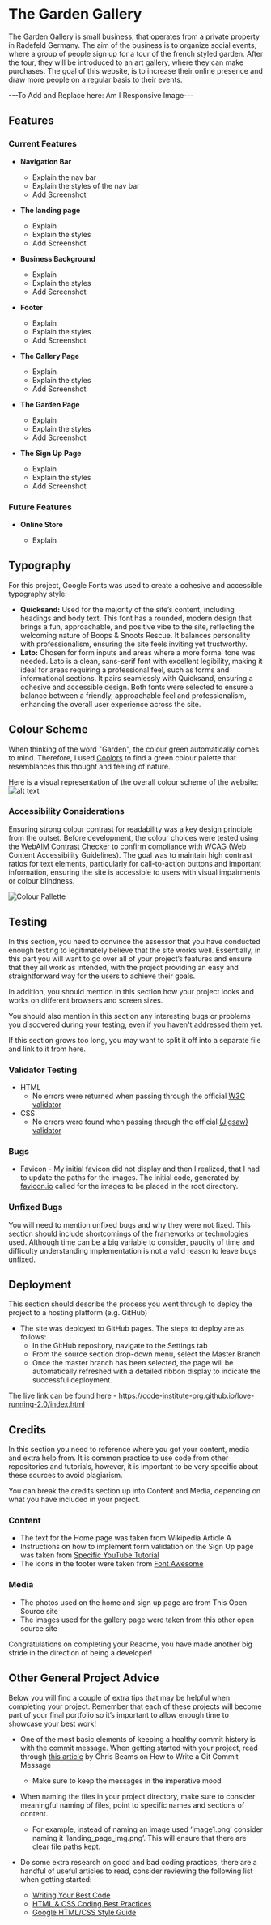 # The Garden Gallery

The Garden Gallery is small business, that operates from a private property in Radefeld Germany. The aim of the business is to organize social events, where a group of people sign up for a tour of the french styled garden. After the tour, they will be introduced to an art gallery, where they can make purchases. The goal of this website, is to increase their online presence and draw more people on a regular basis to their events.

---To Add and Replace here: Am I Responsive Image---

## Features

### Current Features

- __Navigation Bar__

  - Explain the nav bar
  - Explain the styles of the nav bar
  - Add Screenshot

- __The landing page__

  - Explain
  - Explain the styles
  - Add Screenshot

- __Business Background__

  - Explain
  - Explain the styles
  - Add Screenshot

- __Footer__

  - Explain
  - Explain the styles
  - Add Screenshot

- __The Gallery Page__

  - Explain
  - Explain the styles 
  - Add Screenshot

- __The Garden Page__

  - Explain 
  - Explain the styles 
  - Add Screenshot

- __The Sign Up Page__

  - Explain 
  - Explain the styles 
  - Add Screenshot

### Future Features

- __Online Store__

  - Explain 

## Typography

For this project, Google Fonts was used to create a cohesive and accessible typography style:

- **Quicksand:** Used for the majority of the site’s content, including headings and body text. This font has a rounded, modern design that brings a fun, approachable, and positive vibe to the site, reflecting the welcoming nature of Boops & Snoots Rescue. It balances personality with professionalism, ensuring the site feels inviting yet trustworthy.
- **Lato:** Chosen for form inputs and areas where a more formal tone was needed. Lato is a clean, sans-serif font with excellent legibility, making it ideal for areas requiring a professional feel, such as forms and informational sections. It pairs seamlessly with Quicksand, ensuring a cohesive and accessible design.
  Both fonts were selected to ensure a balance between a friendly, approachable feel and professionalism, enhancing the overall user experience across the site.

## Colour Scheme

When thinking of the word "Garden", the colour green automatically comes to mind. Therefore, I used [Coolors](https://coolors.co/) to find a green colour palette that resemblances this thought and feeling of nature.

Here is a visual representation of the overall colour scheme of the website:
![alt text](assets/images/colour-scheme.jpg)

### Accessibility Considerations

Ensuring strong colour contrast for readability was a key design principle from the outset. Before development, the colour choices were tested using the [WebAIM Contrast Checker](https://webaim.org/resources/contrastchecker/) to confirm compliance with WCAG (Web Content Accessibility Guidelines). The goal was to maintain high contrast ratios for text elements, particularly for call-to-action buttons and important information, ensuring the site is accessible to users with visual impairments or colour blindness.

![Colour Pallette](assets/media/colour-pallette.png)


## Testing 

In this section, you need to convince the assessor that you have conducted enough testing to legitimately believe that the site works well. Essentially, in this part you will want to go over all of your project’s features and ensure that they all work as intended, with the project providing an easy and straightforward way for the users to achieve their goals.

In addition, you should mention in this section how your project looks and works on different browsers and screen sizes.

You should also mention in this section any interesting bugs or problems you discovered during your testing, even if you haven't addressed them yet.

If this section grows too long, you may want to split it off into a separate file and link to it from here.

### Validator Testing 

- HTML
  - No errors were returned when passing through the official [W3C validator](https://validator.w3.org/nu/?doc=https%3A%2F%2Fcode-institute-org.github.io%2Flove-running-2.0%2Findex.html)
- CSS
  - No errors were found when passing through the official [(Jigsaw) validator](https://jigsaw.w3.org/css-validator/validator?uri=https%3A%2F%2Fvalidator.w3.org%2Fnu%2F%3Fdoc%3Dhttps%253A%252F%252Fcode-institute-org.github.io%252Flove-running-2.0%252Findex.html&profile=css3svg&usermedium=all&warning=1&vextwarning=&lang=en#css)

### Bugs

- Favicon - My initial favicon did not display and then I realized, that I had to update the paths for the images. The initial code, generated by [favicon.io](https://favicon.io) called for the images to be placed in the root directory.

### Unfixed Bugs

You will need to mention unfixed bugs and why they were not fixed. This section should include shortcomings of the frameworks or technologies used. Although time can be a big variable to consider, paucity of time and difficulty understanding implementation is not a valid reason to leave bugs unfixed. 

## Deployment

This section should describe the process you went through to deploy the project to a hosting platform (e.g. GitHub) 

- The site was deployed to GitHub pages. The steps to deploy are as follows: 
  - In the GitHub repository, navigate to the Settings tab 
  - From the source section drop-down menu, select the Master Branch
  - Once the master branch has been selected, the page will be automatically refreshed with a detailed ribbon display to indicate the successful deployment. 

The live link can be found here - https://code-institute-org.github.io/love-running-2.0/index.html 


## Credits 

In this section you need to reference where you got your content, media and extra help from. It is common practice to use code from other repositories and tutorials, however, it is important to be very specific about these sources to avoid plagiarism. 

You can break the credits section up into Content and Media, depending on what you have included in your project. 

### Content 

- The text for the Home page was taken from Wikipedia Article A
- Instructions on how to implement form validation on the Sign Up page was taken from [Specific YouTube Tutorial](https://www.youtube.com/)
- The icons in the footer were taken from [Font Awesome](https://fontawesome.com/)

### Media

- The photos used on the home and sign up page are from This Open Source site
- The images used for the gallery page were taken from this other open source site


Congratulations on completing your Readme, you have made another big stride in the direction of being a developer! 

## Other General Project Advice

Below you will find a couple of extra tips that may be helpful when completing your project. Remember that each of these projects will become part of your final portfolio so it’s important to allow enough time to showcase your best work! 

- One of the most basic elements of keeping a healthy commit history is with the commit message. When getting started with your project, read through [this article](https://chris.beams.io/posts/git-commit/) by Chris Beams on How to Write  a Git Commit Message 
  - Make sure to keep the messages in the imperative mood 

- When naming the files in your project directory, make sure to consider meaningful naming of files, point to specific names and sections of content.
  - For example, instead of naming an image used ‘image1.png’ consider naming it ‘landing_page_img.png’. This will ensure that there are clear file paths kept. 

- Do some extra research on good and bad coding practices, there are a handful of useful articles to read, consider reviewing the following list when getting started:
  - [Writing Your Best Code](https://learn.shayhowe.com/html-css/writing-your-best-code/)
  - [HTML & CSS Coding Best Practices](https://medium.com/@inceptiondj.info/html-css-coding-best-practice-fadb9870a00f)
  - [Google HTML/CSS Style Guide](https://google.github.io/styleguide/htmlcssguide.html#General)